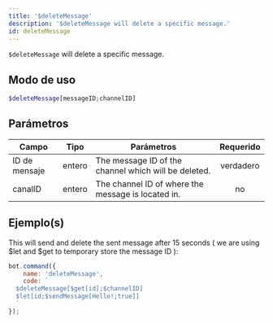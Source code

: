 ```yaml
---
title: '$deleteMessage'
description: '$deleteMessage will delete a specific message.'
id: deleteMessage
---
```


`$deleteMessage` will delete a specific message.

## Modo de uso

```php
$deleteMessage[messageID;channelID]
```

## Parámetros

| Campo         | Tipo   | Parámetros                                           | Requerido |
| ------------- | ------ | ---------------------------------------------------- |:---------:|
| ID de mensaje | entero | The message ID of the channel which will be deleted. | verdadero |
| canalID       | entero | The channel ID of where the message is located in.   |    no     |

## Ejemplo(s)

This will send and delete the sent message after 15 seconds ( we are using $let and $get to temporary store the message ID ):

```javascript
bot.command({
    name: 'deleteMessage',
    code: `
  $deleteMessage[$get[id];$channelID]
  $let[id;$sendMessage[Hello!;true]]
  `
});
```